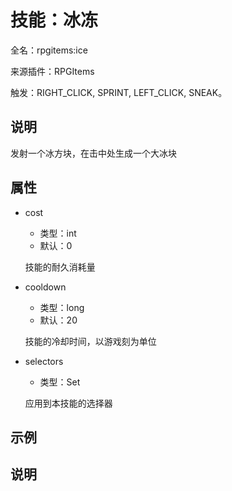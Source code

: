 # 技能：冰冻

<!-- 本文件是通过游戏内 `/rpgitem gen-wiki` 命令生成的。 -->
<!-- 请只在对应的 "beginCustomXXXX" 与 "endCustomXXXX" 间编辑。  -->
<!-- 如果您想修改技能或其属性的描述， -->
<!-- 请修改 "resources/lang/zh_CN.yml" 中对应的项。 -->

全名：rpgitems:ice

来源插件：RPGItems

触发：RIGHT_CLICK, SPRINT, LEFT_CLICK, SNEAK。

<!-- beginCustomHeader -->
<!-- endCustomHeader -->

## 说明

发射一个冰方块，在击中处生成一个大冰块
<!-- beginCustomDescription -->
<!-- endCustomDescription -->

## 属性

* cost

  * 类型：int
  * 默认：0

  技能的耐久消耗量

* cooldown

  * 类型：long
  * 默认：20

  技能的冷却时间，以游戏刻为单位

* selectors

  * 类型：Set<String>

  应用到本技能的选择器


<!-- beginCustomProperties -->
<!-- endCustomProperties -->

## 示例

<!-- beginCustomExample -->
<!-- endCustomExample -->

## 说明

<!-- beginCustomNote -->
<!-- endCustomNote -->